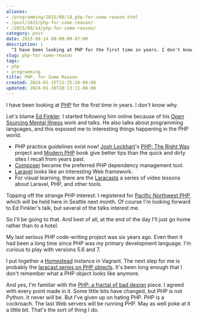 ```yaml
---
aliases:
- /programming/2015/08/14_php-for-some-reason.html
- /post/2015/php-for-some-reason/
- /2015/08/14/php-for-some-reason/
category: post
date: 2015-08-14 00:00:00-07:00
description: |
  "I have been looking at PHP for the first time in years. I don't know why."
slug: php-for-some-reason
tags:
- php
- programming
title: PHP, for Some Reason
created: 2024-01-15T15:25:26-08:00
updated: 2024-01-26T10:13:11-08:00
---
```


I have been looking at [PHP](../../../card/PHP.md) for the first time in years. I don't know why.

<!--more-->

Let's blame [Ed Finkler](http://funkatron.com/). I started following him online because of his [Open Sourcing Mental Illness](http://funkatron.com/osmi/) work and talks. He also talks about programming languages, and this exposed me to interesting things happening in the PHP world.

* PHP practice guidelines exist now! [Josh Lockhart](http://joshlockhart.com/)'s [PHP: The Right Way](http://www.phptherightway.com/) project and [Modern PHP](http://shop.oreilly.com/product/0636920033868.do) book give better tips than the quick and dirty sites I recall from years past.
* [Composer](https://getcomposer.org/) became the preferred PHP dependency management tool.
* [Laravel](http://laravel.com/) looks like an interesting Web framework.
* For visual learning, there are the [Laracasts](https://laracasts.com/) a series of video lessons about Laravel, PHP, and other tools.

Topping off the strange PHP interest: I registered for [Pacific Northwest PHP](http://www.pnwphp.com/), which will be held here in Seattle next month. Of course I'm looking forward to Ed Finkler's talk, but several of the talks interest me.

So I'll be going to that. And best of all, at the end of the day I'll just go home rather than to a hotel.

My last serious PHP code-writing project was six years ago. Even then it had been a long time since PHP was my primary development language. I'm curious to play with versions 5.6 and 7.

I put together a [Homestead](http://laravel.com/docs/5.1/homestead) instance in Vagrant. The next step for me is probably the [laracast series on PHP objects](https://laracasts.com/series/object-oriented-bootcamp-in-php). It's been long enough that I don't remember what a PHP object looks like anymore.

And yes, I'm familiar with the [PHP: a fractal of bad design](http://eev.ee/blog/2012/04/09/php-a-fractal-of-bad-design/) piece. I agreed with every point made in it. Some little bits have changed, but PHP is not Python. It never will be. But I've given up on hating PHP. PHP is a cockroach. The last Web servers will be running PHP. May as well poke at it a little bit. That's the sort of thing I do.
